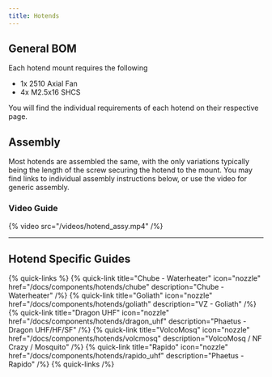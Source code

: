 ```yaml
---
title: Hotends
---
```


## General BOM

Each hotend mount requires the following

- 1x 2510 Axial Fan
- 4x M2.5x16 SHCS

You will find the individual requirements of each hotend on their respective page.

## Assembly
Most hotends are assembled the same, with the only variations typically being
the length of the screw securing the hotend to the mount. You may find links to
individual assembly instructions below, or use the video for generic assembly.

### Video Guide
{% video src="/videos/hotend_assy.mp4" /%}

---

## Hotend Specific Guides

{% quick-links %}
    {% quick-link title="Chube - Waterheater" icon="nozzle" href="/docs/components/hotends/chube" description="Chube - Waterheater" /%}
    {% quick-link title="Goliath" icon="nozzle" href="/docs/components/hotends/goliath" description="VZ - Goliath" /%}
    {% quick-link title="Dragon UHF" icon="nozzle" href="/docs/components/hotends/dragon_uhf" description="Phaetus - Dragon UHF/HF/SF" /%}
    {% quick-link title="VolcoMosq" icon="nozzle" href="/docs/components/hotends/volcmosq" description="VolcoMosq / NF Crazy / Mosquito" /%}
    {% quick-link title="Rapido" icon="nozzle" href="/docs/components/hotends/rapido_uhf" description="Phaetus - Rapido" /%}
{% quick-links /%}
